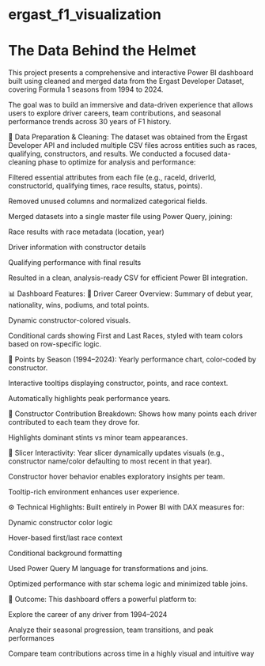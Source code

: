 # ergast_f1_visualization

# The Data Behind the Helmet

This project presents a comprehensive and interactive Power BI dashboard built using cleaned and merged data from the Ergast Developer Dataset, covering Formula 1 seasons from 1994 to 2024.

The goal was to build an immersive and data-driven experience that allows users to explore driver careers, team contributions, and seasonal performance trends across 30 years of F1 history.

🔧 Data Preparation & Cleaning:
The dataset was obtained from the Ergast Developer API and included multiple CSV files across entities such as races, qualifying, constructors, and results. We conducted a focused data-cleaning phase to optimize for analysis and performance:

Filtered essential attributes from each file (e.g., raceId, driverId, constructorId, qualifying times, race results, status, points).

Removed unused columns and normalized categorical fields.

Merged datasets into a single master file using Power Query, joining:

Race results with race metadata (location, year)

Driver information with constructor details

Qualifying performance with final results

Resulted in a clean, analysis-ready CSV for efficient Power BI integration.

📊 Dashboard Features:
🔹 Driver Career Overview:
Summary of debut year, nationality, wins, podiums, and total points.

Dynamic constructor-colored visuals.

Conditional cards showing First and Last Races, styled with team colors based on row-specific logic.

🔹 Points by Season (1994–2024):
Yearly performance chart, color-coded by constructor.

Interactive tooltips displaying constructor, points, and race context.

Automatically highlights peak performance years.

🔹 Constructor Contribution Breakdown:
Shows how many points each driver contributed to each team they drove for.

Highlights dominant stints vs minor team appearances.

🔹 Slicer Interactivity:
Year slicer dynamically updates visuals (e.g., constructor name/color defaulting to most recent in that year).

Constructor hover behavior enables exploratory insights per team.

Tooltip-rich environment enhances user experience.

⚙️ Technical Highlights:
Built entirely in Power BI with DAX measures for:

Dynamic constructor color logic

Hover-based first/last race context

Conditional background formatting

Used Power Query M language for transformations and joins.

Optimized performance with star schema logic and minimized table joins.

🎯 Outcome:
This dashboard offers a powerful platform to:

Explore the career of any driver from 1994–2024

Analyze their seasonal progression, team transitions, and peak performances

Compare team contributions across time in a highly visual and intuitive way

